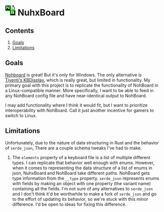 # <img src="NuhxBoard.png" alt="The NuhxBoard logo" width="34"> NuhxBoard

## Contents

1. [Goals](#goals)
2. [Limitations](#limitations)

## Goals

[Nohboard](https://github.com/ThoNohT/NohBoard) is great! But it's only for Windows. The only alternative is [Tiyenti's KBDisplay](https://github.com/Tiyenti/kbdisplay), which is really great, but limited in functionality. My primary goal with this project is to replicate the functionality of NohBoard in a Linux-compatible manner. More specifically, I want to be able to feed in any NohBoard config file and have near-identical output to NohBoard.

I may add functionality where I think it would fit, but I want to prioritize interoperability with NohBoard. Call it just another incentive for gamers to switch to Linux.

## Limitations

Unfortunately, due to the nature of data structuring in Rust and the behavior of `serde_json`, There are a couple schema tweaks I've had to make.

1. The `elements` property of a keyboard file is a list of multiple different types. I can replicate that behavior well enough with enums. However, when it comes to representing the data structure of a list of enums in json, NuhxBoard and NohBoard take different paths. NohBoard gets type information from the `__type` property. `serde_json` represents enums with fields by making an object with one property (the variant name) containing all the fields. I'm not sure of any alternatives to `serde_json` and I don't think it'd be worthwhile to make a fork of `serde_json` and go to the effort of updating its behavior, so we're stuck with this minor difference. I'd be open to ideas for fixing this difference.
